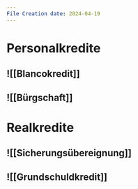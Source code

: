 ```yaml
---
File Creation date: 2024-04-19
---
```

# Personalkredite
## ![[Blancokredit]]
## ![[Bürgschaft]]
# Realkredite
## ![[Sicherungsübereignung]]
## ![[Grundschuldkredit]]